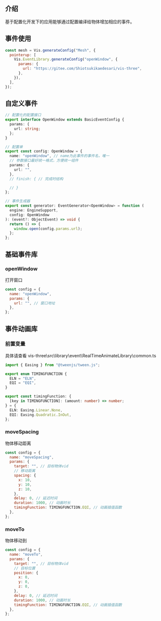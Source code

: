 ## 介绍

基于配置化开发下的应用能够通过配置编译给物体增加相应的事件。

## 事件使用

```js
const mesh = Vis.generateConfig("Mesh", {
  pointerup: [
    Vis.EventLibrary.generateConfig("openWindow", {
      params: {
        url: "https://gitee.com/Shiotsukikaedesari/vis-three",
      },
    }),
  ],
});
```

## 自定义事件

```ts
// 配置化的配置接口
export interface OpenWindow extends BasicEventConfig {
  params: {
    url: string;
  };
}

// 配置单
export const config: OpenWindow = {
  name: "openWindow", // name为此事件的事件名，唯一
  // 参数接口最好统一格式，方便统一组件
  params: {
    url: "",
  },
  // finish: { // 完成时结构

  // }
};

// 事件生成器
export const generator: EventGenerator<OpenWindow> = function (
  engine: EngineSupport,
  config: OpenWindow
): (event?: ObjectEvent) => void {
  return () => {
    window.open(config.params.url);
  };
};
```

## 基础事件库

### openWindow

打开窗口

```js
const config = {
  name: "openWindow",
  params: {
    url: "", // 窗口地址
  },
};
```

## 事件动画库

### 前置变量

具体请查看 vis-three\src\library\event\RealTimeAnimateLibrary\common.ts

```ts
import { Easing } from "@tweenjs/tween.js";

export enum TIMINGFUNCTION {
  ELN = "ELN",
  EQI = "EQI",
}

export const timingFunction: {
  [key in TIMINGFUNCTION]: (amount: number) => number;
} = {
  ELN: Easing.Linear.None,
  EQI: Easing.Quadratic.InOut,
};
```

### moveSpacing

物体移动距离

```js
const config = {
  name: "moveSpacing",
  params: {
    target: "", // 目标物体vid
    // 移动距离
    spacing: {
      x: 10,
      y: 10,
      z: 10,
    },
    delay: 0, // 延迟时间
    duration: 1000, // 动画时长
    timingFunction: TIMINGFUNCTION.EQI, // 动画插值函数
  },
};
```

### moveTo

物体移动到

```js
const config = {
  name: "moveTo",
  params: {
    target: "", // 目标物体vid
    // 目标位置
    position: {
      x: 0,
      y: 0,
      z: 0,
    },
    delay: 0, // 延迟时间
    duration: 1000, // 动画时长
    timingFunction: TIMINGFUNCTION.EQI, // 动画插值函数
  },
};
```

